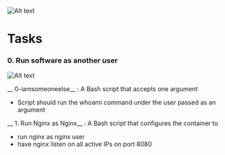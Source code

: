 ![Alt text](https://s3.amazonaws.com/intranet-projects-files/holbertonschool-sysadmin_devops/287/99littlebugsinthecode-holberton.jpg)

# Tasks
### __0. Run software as another user__
![Alt text](https://s3.amazonaws.com/alx-intranet.hbtn.io/uploads/medias/2020/9/eaeff07a715ff880b1ceb8e863a1d141a74a7f85.png?X-Amz-Algorithm=AWS4-HMAC-SHA256&X-Amz-Credential=AKIARDDGGGOUSBVO6H7D%2F20221011%2Fus-east-1%2Fs3%2Faws4_request&X-Amz-Date=20221011T100646Z&X-Amz-Expires=86400&X-Amz-SignedHeaders=host&X-Amz-Signature=23946e73eb26a4d9d6818da00665f5603c111433dcf37cacc6c3e52e869c3f7b)

__ 0-iamsomeoneelse__ :
A Bash script that accepts one argument
* Script should run the whoami command under the user passed as an argument

__ 1. Run Nginx as Nginx__ : 
A Bash script that configures the container to
* run nginx as nginx user
* have nginx listen on all active IPs on port 8080